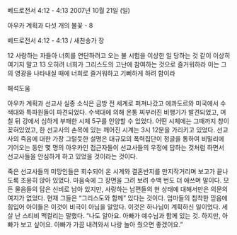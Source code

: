 베드로전서 4:12 - 4:13 
2007년 10월 21일 (일)

아우카 계획과 다섯 개의 불꽃 - 8



베드로전서 4:12 - 4:13 / 새찬송가  장


12 사랑하는 자들아 너희를 연단하려고 오는 불 시험을 이상한 일 당하는 것 같이 이상히 여기지 말고 13 오히려 너희가 그리스도의 고난에 참여하는 것으로 즐거워하라 이는 그의 영광을 나타내실 때에 너희로 즐거워하고 기뻐하게 하려 함이라

해석도움





아우카 계획과 선교사 실종 소식은 금방 전 세계로 퍼져나갔고 에콰도르와 미국에서 수색대와 특파원들이 파견되었다. 수색대에 의해 온통 찌부러진 비행기가 발견되었고, 며칠 뒤 강에서 심하게 부패한 시체 5구를 인양할 수 있었다. 어떤 시체에는 그때까지 창이 꽂혀있었고, 한 선교사의 손목에 있는 깨어진 시계는 3시 12분을 가리키고 있었다. 
선교사의 죽음에 대한 가장 그럴듯한 설명은 대규모의 폭력집단이 정글을 통하여 비밀리에 기어오는 동안 몇 명의 아우카인 접근자들이 선교사들의 우정에 답하는 것처럼 하면서 선교사들을 안심하게 하고 있었을 것이라는 것이다. 

죽은 선교사들의 미망인들은 회수되어 온 시계와 결혼반지를 만지작거리며 보고가 끝나도록 조용히 앉아 있었다. 마음속에 그 장면을 그려 보려 수백 번도 더 애쓰며 말이다. 모든 물음들의 답은 신비로 남아 있지만, 사랑하는 남편들의 현 상태에 대해서만은 의문의 여지가 없었다. 현재 그들은 “그리스도와 함께” 있다는 것이다. 
엄마들의 침착한 믿음에 힘입어 아이들은 이것이 비극이 아님을 알았다. 이것은 하나님이 계획하신 일이었다. 세 살 난 스티비 맥컬리는 말했다. “나도 알아요. 아빠가 예수님과 함께 있는 것. 하지만, 아빠가 보고 싶어요. 아빠가 가끔 내려와서 나랑 놀아 줬으면 좋겠어요.”